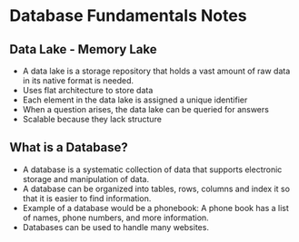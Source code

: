 # Database Fundamentals Notes
## Data Lake - Memory Lake
* A data lake is a storage repository that holds a vast amount of raw data in its native format is needed.
* Uses flat architecture to store data
* Each element in the data lake is assigned a unique identifier 
* When a question arises, the data lake can be queried for answers
* Scalable because they lack structure

## What is a Database?
* A database is a systematic collection of data that supports electronic storage and manipulation of data.
* A database can be organized into tables, rows, columns and index it so that it is easier to find information.
* Example of a database would be a phonebook: A phone book has a list of names, phone numbers, and more information. 
* Databases can be used to handle many websites.



